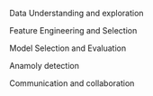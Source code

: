 

Data Understanding and exploration

Feature Engineering and Selection 

Model Selection and Evaluation 

Anamoly detection 

Communication and collaboration
